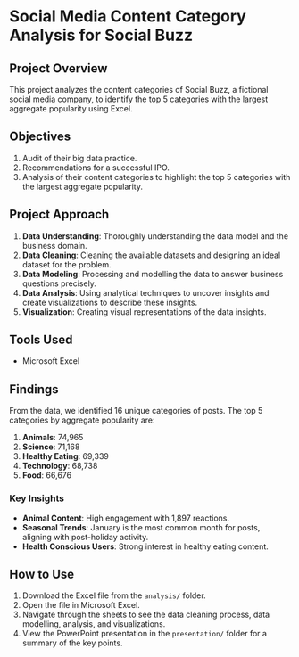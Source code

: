 # Social Media Content Category Analysis for Social Buzz

## Project Overview
This project analyzes the content categories of Social Buzz, a fictional social media company, to identify the top 5 categories with the largest aggregate popularity using Excel.

## Objectives
1. Audit of their big data practice.
2. Recommendations for a successful IPO.
3. Analysis of their content categories to highlight the top 5 categories with the largest aggregate popularity.

## Project Approach
1. **Data Understanding**: Thoroughly understanding the data model and the business domain.
2. **Data Cleaning**: Cleaning the available datasets and designing an ideal dataset for the problem.
3. **Data Modeling**: Processing and modelling the data to answer business questions precisely.
4. **Data Analysis**: Using analytical techniques to uncover insights and create visualizations to describe these insights.
5. **Visualization**: Creating visual representations of the data insights.

## Tools Used
- Microsoft Excel

## Findings
From the data, we identified 16 unique categories of posts. The top 5 categories by aggregate popularity are:
1. **Animals**: 74,965
2. **Science**: 71,168
3. **Healthy Eating**: 69,339
4. **Technology**: 68,738
5. **Food**: 66,676

### Key Insights
- **Animal Content**: High engagement with 1,897 reactions.
- **Seasonal Trends**: January is the most common month for posts, aligning with post-holiday activity.
- **Health Conscious Users**: Strong interest in healthy eating content.

## How to Use
1. Download the Excel file from the `analysis/` folder.
2. Open the file in Microsoft Excel.
3. Navigate through the sheets to see the data cleaning process, data modelling, analysis, and visualizations.
4. View the PowerPoint presentation in the `presentation/` folder for a summary of the key points.
